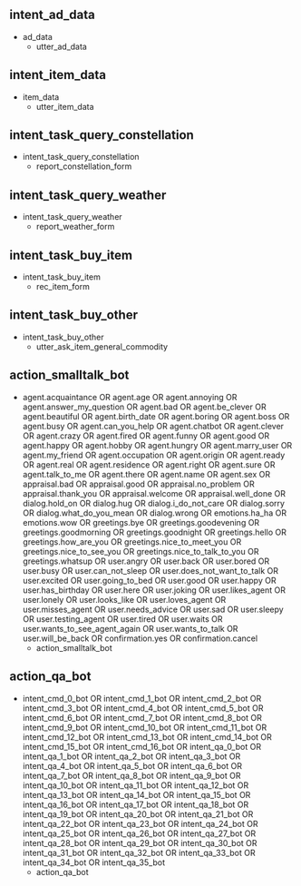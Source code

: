 ## intent_ad_data
* ad_data
    - utter_ad_data

## intent_item_data
* item_data
    - utter_item_data

## intent_task_query_constellation
* intent_task_query_constellation
    - report_constellation_form

## intent_task_query_weather
* intent_task_query_weather
    - report_weather_form

## intent_task_buy_item
* intent_task_buy_item
    - rec_item_form

## intent_task_buy_other
* intent_task_buy_other
    - utter_ask_item_general_commodity

## action_smalltalk_bot
* agent.acquaintance OR agent.age OR agent.annoying OR agent.answer_my_question OR agent.bad OR agent.be_clever OR agent.beautiful OR agent.birth_date OR agent.boring OR agent.boss OR agent.busy OR agent.can_you_help OR agent.chatbot OR agent.clever OR agent.crazy OR agent.fired OR agent.funny OR agent.good OR agent.happy OR agent.hobby OR agent.hungry OR agent.marry_user OR agent.my_friend OR agent.occupation OR agent.origin OR agent.ready OR agent.real OR agent.residence OR agent.right OR agent.sure OR agent.talk_to_me OR agent.there OR agent.name OR agent.sex OR appraisal.bad OR appraisal.good OR appraisal.no_problem OR appraisal.thank_you OR appraisal.welcome OR appraisal.well_done OR dialog.hold_on OR dialog.hug OR dialog.i_do_not_care OR dialog.sorry OR dialog.what_do_you_mean OR dialog.wrong OR emotions.ha_ha OR emotions.wow OR greetings.bye OR greetings.goodevening OR greetings.goodmorning OR greetings.goodnight OR greetings.hello OR greetings.how_are_you OR greetings.nice_to_meet_you OR greetings.nice_to_see_you OR greetings.nice_to_talk_to_you OR greetings.whatsup OR user.angry OR user.back OR user.bored OR user.busy OR user.can_not_sleep OR user.does_not_want_to_talk OR user.excited OR user.going_to_bed OR user.good OR user.happy OR user.has_birthday OR user.here OR user.joking OR user.likes_agent OR user.lonely OR user.looks_like OR user.loves_agent OR user.misses_agent OR user.needs_advice OR user.sad OR user.sleepy OR user.testing_agent OR user.tired OR user.waits OR user.wants_to_see_agent_again OR user.wants_to_talk OR user.will_be_back OR confirmation.yes OR confirmation.cancel
    - action_smalltalk_bot

## action_qa_bot
* intent_cmd_0_bot OR intent_cmd_1_bot OR intent_cmd_2_bot OR intent_cmd_3_bot OR intent_cmd_4_bot OR intent_cmd_5_bot OR intent_cmd_6_bot OR intent_cmd_7_bot OR intent_cmd_8_bot OR intent_cmd_9_bot OR intent_cmd_10_bot OR intent_cmd_11_bot OR intent_cmd_12_bot OR intent_cmd_13_bot OR intent_cmd_14_bot OR intent_cmd_15_bot OR intent_cmd_16_bot OR intent_qa_0_bot OR intent_qa_1_bot OR intent_qa_2_bot OR intent_qa_3_bot OR intent_qa_4_bot OR intent_qa_5_bot OR intent_qa_6_bot OR intent_qa_7_bot OR intent_qa_8_bot OR intent_qa_9_bot OR intent_qa_10_bot OR intent_qa_11_bot OR intent_qa_12_bot OR intent_qa_13_bot OR intent_qa_14_bot OR intent_qa_15_bot OR intent_qa_16_bot OR intent_qa_17_bot OR intent_qa_18_bot OR intent_qa_19_bot OR intent_qa_20_bot OR intent_qa_21_bot OR intent_qa_22_bot OR intent_qa_23_bot OR intent_qa_24_bot OR intent_qa_25_bot OR intent_qa_26_bot OR intent_qa_27_bot OR intent_qa_28_bot OR intent_qa_29_bot OR intent_qa_30_bot OR intent_qa_31_bot OR intent_qa_32_bot OR intent_qa_33_bot OR intent_qa_34_bot OR intent_qa_35_bot
    - action_qa_bot
